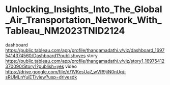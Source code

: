 # Unlocking_Insights_Into_The_Global_Air_Transportation_Network_With_Tableau_NM2023TNID2124
dashboard https://public.tableau.com/app/profile/thangamadathi.v/viz/dashboard_16975414374560/Dashboard1?publish=yes
story https://public.tableau.com/app/profile/thangamadathi.v/viz/story1_16975412370090/Story1?publish=yes
video https://drive.google.com/file/d/1VKesUa7_wVR9jiN0nUqj-sRUMLnYuiET/view?usp=drivesdk
